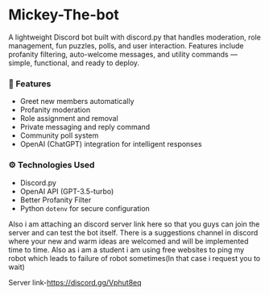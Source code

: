# Mickey-The-bot
A lightweight Discord bot built with discord.py that handles moderation, role management, fun puzzles, polls, and user interaction. Features include profanity filtering, auto-welcome messages, and utility commands — simple, functional, and ready to deploy.
### 🤖 Features
- Greet new members automatically
- Profanity moderation
- Role assignment and removal
- Private messaging and reply command
- Community poll system
- OpenAI (ChatGPT) integration for intelligent responses

### ⚙️ Technologies Used
- Discord.py
- OpenAI API (GPT-3.5-turbo)
- Better Profanity Filter
- Python `dotenv` for secure configuration

Also i am attaching an discord server link here so that you guys can join the server and can test the bot itself.
There is a suggestions channel in discord where your new and warm ideas are welcomed and will be implemented time to time.
Also as i am a student i am using free websites to ping my robot which leads to failure of robot sometimes(In that case i request you to wait)

Server link-https://discord.gg/Vphut8eq
